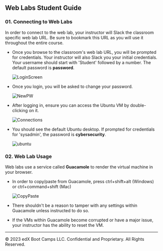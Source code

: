 ## Web Labs Student Guide

### 01. Connecting to Web Labs

In order to connect to the web lab, your instructor will Slack the classroom specific web lab URL. Be sure to bookmark this URL as you will use it throughout the entire course.

- Once you browse to the classroom's web lab URL, you will be prompted for credentials. Your instructor will also Slack you your initial credentials. Your username should start with 'Student' followed by a number. The default password is **password**. 
	
	![LoginScreen](../../Images/LoginScreen.png)
	
- Once you login, you will be asked to change your password.

	![NewPW](../../Images/NewPW.png)
	
	
- After logging in, ensure you can access the Ubuntu VM by double-clicking on it.

	![Connections](../../Images/connections.png)

- You should see the default Ubuntu desktop. If prompted for credentials for 'sysadmin', the password is **cybersecurity**.

	![ubuntu](../../Images/ubuntu.png)
	
### 02. Web Lab Usage

Web labs use a service called **Guacamole** to render the virtual machine in your browser. 

- In order to copy/paste from Guacamole, press ctrl+shift+alt (Windows) or ctrl+command+shift (Mac)
	
	![CopyPaste](../../Images/copypaste.png)
	
- There shouldn't be a reason to tamper with any settings within Guacamole unless instructed to do so. 

- If the VMs within Guacamole become corrupted or have a major issue, your instructor has the ability to reset the VM.

---

© 2023 edX Boot Camps LLC. Confidential and Proprietary. All Rights Reserved.    
